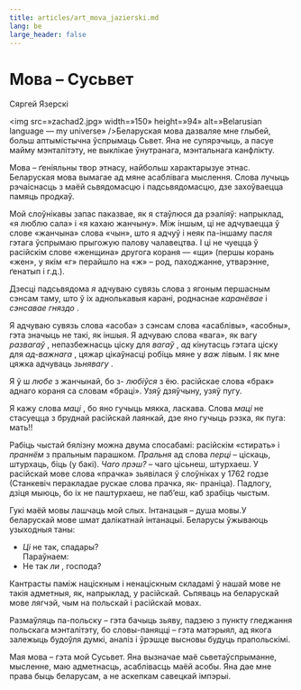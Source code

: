 ```yaml
---
title: articles/art_mova_jazierski.md 
lang: be
large_header: false
---
```



<h1 id=»мова-сусьвет»>Мова – Сусьвет</h1>

Сяргей Язерскі


<img src=»zachad2.jpg» width=»150» height=»94» alt=»Belarusian language — my universe» />Беларуская мова дазваляе мне глыбей, больш аптымістычна ўспрымаць Сьвет. Яна не супярэчыць, а пасуе майму мэнталітэту, не выклікае ўнутранага, мэнтальнага канфлікту.


Мова – ґеніяльны твор этнасу, найбольш характарызуе этнас. Беларуская мова вымагае ад мяне асаблівага мыслення. Слова лучыць рэчаіснасць з маёй сьвядомасцю і падсьвядомасцю, дзе захоўваецца памяць продкаў.


Мой слоўнікавы запас паказвае, як я стаўлюся да рэаліяў: напрыклад, «я люблю сала» і «я кахаю жанчыну». Між іншым, ці не адчуваецца ў слове «жанчына» слова «чын», што я адчуў і неяк па-іншаму пасля гэтага ўспрымаю прыгожую палову чалавецтва. І ці не  чуецца ў расійскім слове «женщина» другога кораня — «щи» (першы корань «жен», у якім «г» перайшло на «ж» – род, паходжанне, утварэнне, ґенатып і г.д.).


Дзесці падсьвядома  *я*  адчуваю сувязь слова з ягоным першасным сэнсам таму, што ў іх аднолькавыя карані, роднаснае  *каранёвае*  і  *сэнсавае гняздо* .


Я адчуваю сувязь слова «асоба» з сэнсам слова «асаблівы», «асобны», гэта значыць не такі, як іншыя. Я адчуваю слова «вага», як вагу  *развагаў* , непазбежнасць ціску для  *вагаў* ,  *ад* кінутасць гэтага ціску для  *ад-важнага* , цяжар цікаўнасці робіць мяне у *важ* лівым. І як мне цяжка адчуваць  *зьнявагу* .


Я ў ш *любе*  з жанчынай, бо з- *любіўся*  з ёю. расійскае слова «брак» аднаго кораня са словам «браці». Узяў дзяўчыну, узяў пугу.


Я кажу слова  *маці* , бо яно гучыць мякка, ласкава. Слова  *маці*  не стасуецца з бруднай расійскай лаянкай, дзе яно гучыць рэзка, як пуга: мать!!


Рабіць чыстай бялізну можна двума спосабамі: расійскім «стирать» і  *праннём*  з пральным парашком.  *Пральня*  ад слова  *перці*  – ціскаць, штурхаць, біць (у бакі).  *Чаго прэш?*  – чаго цісьнеш, штурхаеш. У расійскай мове слова «прачка» зьявілася ў слоўніках у 1762 годзе (Станкевіч перакладае рускае слова прачка, як- праніца). Падлогу, дзіця мыюць, бо іх не паштурхаеш, не паб’еш, каб зрабіць чыстым.


Гукі маёй мовы лашчаць мой слых. Інтанацыя – душа мовы.У беларускай мове шмат далікатнай інтанацыі. Беларусы ўжываюць узыходныя таны:<br />
-  *Ці*  не  так, спадары?<br />
Параўнаем:<br />
- Не так  *ли* , господа?


Кантрасты паміж націскным і ненаціскным складамі ў нашай мове не такія адметныя, як, напрыклад, у расійскай. Сьпяваць на беларускай мове лягчэй, чым на польскай і расійскай мовах.


Размаўляць па-польску – гэта бачыць зьяву, падзею з пункту гледжання польскага мэнталітэту, бо словы-паняцці – гэта матэрыял, ад якога залежыць будоўля думкі, аналіз і ўрэшце высновы будуць прапольскімі.


Мая мова – гэта мой Сусьвет. Яна вызначае маё сьветаўспрыманне, мысленне, маю адметнасць, асаблівасць маёй асобы. Яна дае мне права быць беларусам, а не аскепкам савецкай імпэрыі.


